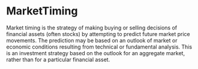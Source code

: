 # MarketTiming
Market timing is the strategy of making buying or selling decisions of financial assets (often stocks) by attempting to predict future market price movements. The prediction may be based on an outlook of market or economic conditions resulting from technical or fundamental analysis. This is an investment strategy based on the outlook for an aggregate market, rather than for a particular financial asset.
